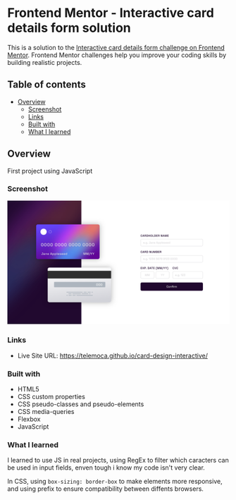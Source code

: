 # Frontend Mentor - Interactive card details form solution

This is a solution to the [Interactive card details form challenge on Frontend Mentor](https://www.frontendmentor.io/challenges/interactive-card-details-form-XpS8cKZDWw). Frontend Mentor challenges help you improve your coding skills by building realistic projects.

## Table of contents

-  [Overview](#overview)
   -  [Screenshot](#screenshot)
   -  [Links](#links)
   -  [Built with](#built-with)
   -  [What I learned](#what-i-learned)

## Overview

First project using JavaScript

### Screenshot

![](design/screenshot.png)

### Links

-  Live Site URL: https://telemoca.github.io/card-design-interactive/

### Built with

-  HTML5
-  CSS custom properties
-  CSS pseudo-classes and pseudo-elements
-  CSS media-queries
-  Flexbox
-  JavaScript

### What I learned

I learned to use JS in real projects, using RegEx to filter which caracters can be used in input fields, enven tough i know my code isn't very clear.

In CSS, using `box-sizing: border-box` to make elements more responsive, and using prefix to ensure compatibility between diffents browsers.
